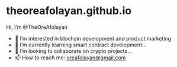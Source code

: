 # theoreafolayan.github.io
 Hi, I’m @TheOreAfolayan
- 👀 I’m interested in blochain development and product marketing
- 🌱 I’m currently learning smart contract development...
- 💞️ I’m looking to collaborate on crypto projects...
- 📫 How to reach me: oreafolayan@gmail.com
